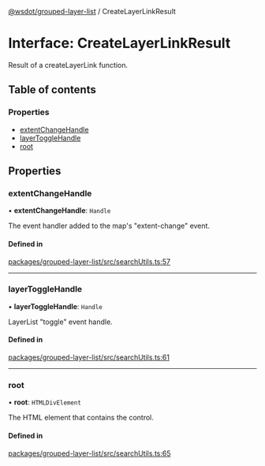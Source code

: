 [@wsdot/grouped-layer-list](../README.md) / CreateLayerLinkResult

# Interface: CreateLayerLinkResult

Result of a createLayerLink function.

## Table of contents

### Properties

- [extentChangeHandle](CreateLayerLinkResult.md#extentchangehandle)
- [layerToggleHandle](CreateLayerLinkResult.md#layertogglehandle)
- [root](CreateLayerLinkResult.md#root)

## Properties

### extentChangeHandle

• **extentChangeHandle**: `Handle`

The event handler added to the map's "extent-change" event.

#### Defined in

[packages/grouped-layer-list/src/searchUtils.ts:57](https://github.com/WSDOT-GIS/grouped-layer-list/blob/c240d2b/packages/grouped-layer-list/src/searchUtils.ts#L57)

___

### layerToggleHandle

• **layerToggleHandle**: `Handle`

LayerList "toggle" event handle.

#### Defined in

[packages/grouped-layer-list/src/searchUtils.ts:61](https://github.com/WSDOT-GIS/grouped-layer-list/blob/c240d2b/packages/grouped-layer-list/src/searchUtils.ts#L61)

___

### root

• **root**: `HTMLDivElement`

The HTML element that contains the control.

#### Defined in

[packages/grouped-layer-list/src/searchUtils.ts:65](https://github.com/WSDOT-GIS/grouped-layer-list/blob/c240d2b/packages/grouped-layer-list/src/searchUtils.ts#L65)

